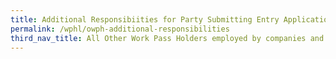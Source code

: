 ```yaml
---
title: Additional Responsibiities for Party Submitting Entry Application 
permalink: /wphl/owph-additional-responsibilities
third_nav_title: All Other Work Pass Holders employed by companies and thier dependants
---
```

